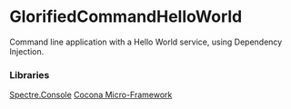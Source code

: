 # GlorifiedCommandHelloWorld

Command line application with a Hello World service, using Dependency Injection.

### Libraries
[Spectre.Console](https://spectreconsole.net/)
[Cocona Micro-Framework](https://github.com/mayuki/Cocona)

